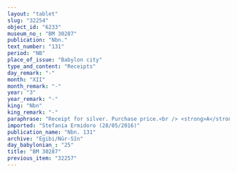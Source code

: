 ```yaml
---
layout: "tablet"
slug: "32254"
object_id: "6233"
museum_no_: "BM 30287"
publication: "Nbn."
text_number: "131"
period: "NB"
place_of_issue: "Babylon city"
type_and_content: "Receipts"
day_remark: "-"
month: "XII"
month_remark: "-"
year: "3"
year_remark: "-"
king: "Nbn"
king_remark: "-"
paraphrase: "Receipt for silver. Purchase price.<br /> <strong>A</strong> receives 3/4 (shekels?) of silver, the price for bronze and iron (objects), from <strong>B</strong>.<br /> &nbsp;<br /> <strong>A </strong>= Ka&scaron;&scaron;āya/Tartibi; <strong>B </strong>= Nab&ucirc;-ahhē-iddin/&Scaron;ulāya//Egibi"
imported: "Stefania Ermidoro (28/05/2016)"
publication_name: "Nbn. 131"
archive: "Egibi/Nūr-Sîn"
day_babylonian_: "25"
title: "BM 30287"
previous_item: "32257"
---
```

